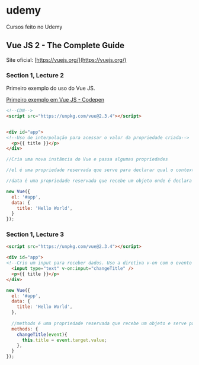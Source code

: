 # udemy
Cursos feito no Udemy

## Vue JS 2 - The Complete Guide

Site oficial: [https://vuejs.org/](https://vuejs.org/)

### Section 1, Lecture 2
Primeiro exemplo do uso do Vue JS.

[Primeiro exemplo em Vue JS - Codepen](https://codepen.io/julianopadilha/pen/QgMwbz?editors=1010)

```html
<!--CDN-->
<script src="https://unpkg.com/vue@2.3.4"></script>


<div id="app">
<!--Uso de interpolação para acessar o valor da propriedade criada-->
  <p>{{ title }}</p>
</div>
```

```js
//Cria uma nova instância do Vue e passa algumas propriedades

//el é uma propriedade reservada que serve para declarar qual o contexto/escopo que o Vue usará

//data é uma propriedade reservada que recebe um objeto onde é declara as propriedades que serão usadas na view da aplicação

new Vue({
  el: '#app',
  data: {
    title: 'Hello World',
  }
});
```

### Section 1, Lecture 3

```html
<script src="https://unpkg.com/vue@2.3.4"></script>

<div id="app">
<!--Crio um input para receber dados. Uso a diretiva v-on com o evento 'input' passando a função que desejo realizar-->
  <input type="text" v-on:input="changeTitle" />
  <p>{{ title }}</p>
</div>
```

```js
new Vue({
  el: '#app',
  data: {
    title: 'Hello World',
  },
  
  //methods é uma propriedade reservada que recebe um objeto e serve para declarar métodos/funções
  methods: {
    changeTitle(event){
      this.title = event.target.value;
    },
  }
});
```
